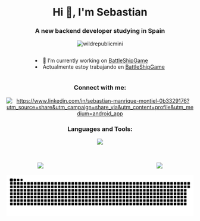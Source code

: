 <h1 align="center">Hi 👋, I'm Sebastian</h1>
<h3 align="center">A new backend developer studying in Spain</h3>

<p align="center"> <img src="https://komarev.com/ghpvc/?username=wildrepublicmini&label=Profile%20views&color=0e75b6&style=flat" alt="wildrepublicmini" /> </p>

<div align="center">
  <ul style="list-style-position: inside; padding: 0; text-align: left; display: inline-block;">
    <li>🔭 I’m currently working on <a href="https://github.com/WildRepublicMini/battleshipGame">BattleShipGame</a></li>
    <li>Actualmente estoy trabajando en <a href="https://github.com/WildRepublicMini/battleshipGame">BattleShipGame</a></li>
  </ul>
</div>



<h3 align="center">Connect with me:</h3>
<p align="center">
<a href="https://www.linkedin.com/in/sebastian-manrique-montiel-0b3329176/" target="_blank"><img align="center" src="https://raw.githubusercontent.com/rahuldkjain/github-profile-readme-generator/master/src/images/icons/Social/linked-in-alt.svg" alt="https://www.linkedin.com/in/sebastian-manrique-montiel-0b3329176?utm_source=share&utm_campaign=share_via&utm_content=profile&utm_medium=android_app" height="30" width="40" /></a>
</p>

<h3 align="center">Languages and Tools:</h3>
<p align="center">
    <img src="https://skillicons.dev/icons?i=git,java,kotlin,python" />
</p>
<div align="center">

<br>

<p align="center">
  <img 
    src="https://github-readme-stats.vercel.app/api/top-langs/?username=Sebastian-Manrique&theme=github_dark&layout=compact" 
    height="165" 
    style="margin-right: 300px;" 
  />
  <img 
    src="https://streak-stats.demolab.com?user=Sebastian-Manrique&theme=github-dark-blue&date_format=j%20M%5B%20Y%5D&card_width=500&card_height=120" 
    height="165" 
  />
</p>



![snake gif](https://github.com/Sebastian-Manrique/Sebastian-Manrique/blob/output/github-snake-dark.svg)
</div>
